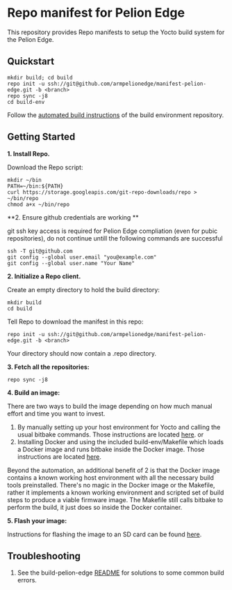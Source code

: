 Repo manifest for Pelion Edge
=============================================
This repository provides Repo manifests to setup the Yocto build system for the Pelion Edge.

Quickstart
----------
    mkdir build; cd build
    repo init -u ssh://git@github.com/armpelionedge/manifest-pelion-edge.git -b <branch>
    repo sync -j8
    cd build-env
Follow the [automated build instructions](https://github.com/armpelionedge/build-pelion-edge) of the build environment repository.

Getting Started
---------------
**1.  Install Repo.**

Download the Repo script:

    mkdir ~/bin
    PATH=~/bin:${PATH}
    curl https://storage.googleapis.com/git-repo-downloads/repo > ~/bin/repo
    chmod a+x ~/bin/repo

**2. Ensure github credentials are working **

git ssh key access is required for Pelion Edge compliation (even for pubic repositories), do not continue untill the following commands are successful

    ssh -T git@github.com
    git config --global user.email "you@example.com"
    git config --global user.name "Your Name"

**2.  Initialize a Repo client.**

Create an empty directory to hold the build directory:

    mkdir build
    cd build

Tell Repo to download the manifest in this repo:

    repo init -u ssh://git@github.com/armpelionedge/manifest-pelion-edge.git -b <branch>

Your directory should now contain a .repo directory.

**3.  Fetch all the repositories:**

    repo sync -j8

**4.  Build an image:**

There are two ways to build the image depending on how much manual effort and time you want to invest.

 1. By manually setting up your host environment for Yocto and calling the usual bitbake commands.  Those instructions are located [here](https://github.com/armPelionEdge/meta-pelion-edge/blob/dev/BUILD.md). 
 or 
 2. Installing Docker and using the included build-env/Makefile which loads a Docker image and runs bitbake inside the Docker image. Those instructions are located [here](https://github.com/armpelionedge/build-pelion-edge). 

 Beyond the automation, an additional benefit of 2 is that the Docker image contains a known working host environment with all the necessary build tools preinstalled. There's no magic in the Docker image or the Makefile, rather it implements a known working environment and scripted set of build steps to produce a viable firmware image.  The Makefile still calls bitbake to perform the build, it just does so inside the Docker container.


**5. Flash your image:**

Instructions for flashing the image to an SD card can be found [here](https://github.com/armpelionedge/meta-pelion-edge/blob/master/FLASH.md).



Troubleshooting
---------------
1. See the build-pelion-edge [README](https://github.com/armpelionedge/build-pelion-edge/blob/master/README.md) for solutions to some common build errors.
